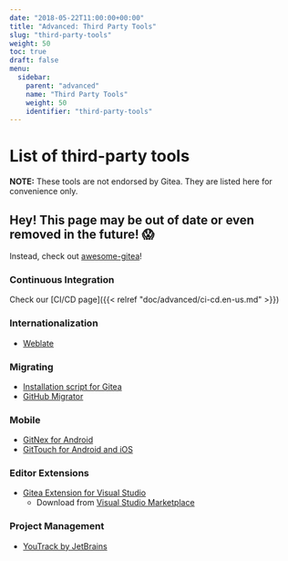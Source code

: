 ```yaml
---
date: "2018-05-22T11:00:00+00:00"
title: "Advanced: Third Party Tools"
slug: "third-party-tools"
weight: 50
toc: true
draft: false
menu:
  sidebar:
    parent: "advanced"
    name: "Third Party Tools"
    weight: 50
    identifier: "third-party-tools"
---
```


# List of third-party tools
**NOTE:** These tools are not endorsed by Gitea. They are listed here for convenience only.

## Hey! This page may be out of date or even removed in the future! :scream:
Instead, check out [awesome-gitea](https://gitea.com/gitea/awesome-gitea/src/branch/master/README.md)!

### Continuous Integration

Check our [CI/CD page]({{< relref "doc/advanced/ci-cd.en-us.md" >}})

### Internationalization 
- [Weblate](https://docs.weblate.org/en/latest/admin/continuous.html#gitea-setup)

### Migrating
- [Installation script for Gitea](https://git.coolaj86.com/coolaj86/gitea-installer.sh)  
- [GitHub Migrator](https://gitea.com/gitea/migrator)


### Mobile
- [GitNex for Android](https://gitlab.com/mmarif4u/gitnex)
- [GitTouch for Android and iOS](https://github.com/git-touch/git-touch)

###  Editor Extensions
- [Gitea Extension for Visual Studio](https://github.com/maikebing/Gitea.VisualStudio)
   - Download from [Visual Studio Marketplace](https://marketplace.visualstudio.com/items?itemName=MysticBoy.GiteaExtensionforVisualStudio)
 
### Project Management
- [YouTrack by JetBrains](https://blog.jetbrains.com/youtrack/2019/12/whats-new-in-youtrack-2019-3/)
